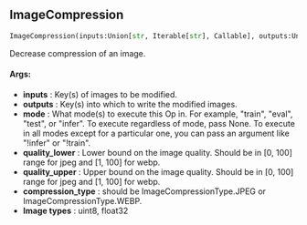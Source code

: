 ## ImageCompression
```python
ImageCompression(inputs:Union[str, Iterable[str], Callable], outputs:Union[str, Iterable[str]], mode:Union[NoneType, str, Iterable[str]]=None, quality_lower:float=99, quality_upper:float=100, compression_type:albumentations.augmentations.transforms.ImageCompression.ImageCompressionType=<ImageCompressionType.JPEG: 0>)
```
Decrease compression of an image.



#### Args:

* **inputs** :  Key(s) of images to be modified.
* **outputs** :  Key(s) into which to write the modified images.
* **mode** :  What mode(s) to execute this Op in. For example, "train", "eval", "test", or "infer". To execute            regardless of mode, pass None. To execute in all modes except for a particular one, you can pass an argument            like "!infer" or "!train".
* **quality_lower** :  Lower bound on the image quality. Should be in [0, 100] range for jpeg and [1, 100] for webp.
* **quality_upper** :  Upper bound on the image quality. Should be in [0, 100] range for jpeg and [1, 100] for webp.
* **compression_type** :  should be ImageCompressionType.JPEG or ImageCompressionType.WEBP.
* **Image types** :         uint8, float32    